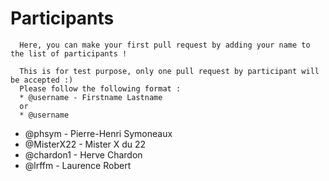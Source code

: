 # Participants

```
  Here, you can make your first pull request by adding your name to the list of participants !

  This is for test purpose, only one pull request by participant will be accepted :)
  Please follow the following format :
  * @username - Firstname Lastname
  or
  * @username
```

* @phsym - Pierre-Henri Symoneaux
* @MisterX22 - Mister X du 22
* @chardon1 - Herve Chardon
* @lrffm - Laurence Robert
